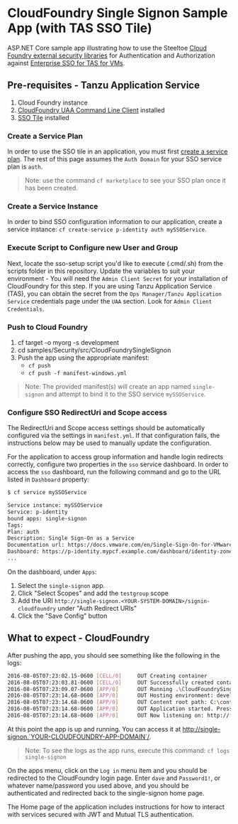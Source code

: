 # CloudFoundry Single Signon Sample App (with TAS SSO Tile)

ASP.NET Core sample app illustrating how to use the Steeltoe [Cloud Foundry external security libraries](https://docs.steeltoe.io/api/v3/security/) for Authentication and Authorization against [Enterprise SSO for TAS for VMs](https://docs.vmware.com/en/Single-Sign-On-for-VMware-Tanzu-Application-Service).

## Pre-requisites - Tanzu Application Service

1. Cloud Foundry instance
1. [CloudFoundry UAA Command Line Client](https://github.com/cloudfoundry/cf-uaac) installed
1. [SSO Tile](https://docs.vmware.com/en/Single-Sign-On-for-VMware-Tanzu-Application-Service) installed

### Create a Service Plan

In order to use the SSO tile in an application, you must first [create a service plan](https://docs.vmware.com/en/Single-Sign-On-for-VMware-Tanzu-Application-Service/1.14/sso/GUID-manage-service-plans.html).
The rest of this page assumes the `Auth Domain` for your SSO service plan is `auth`.

> Note: use the command `cf marketplace` to see your SSO plan once it has been created.

### Create a Service Instance

In order to bind SSO configuration information to our application, create a service instance: `cf create-service p-identity auth mySSOService`.

### Execute Script to Configure new User and Group

Next, locate the sso-setup script you'd like to execute (.cmd/.sh) from the scripts folder in this repository.
Update the variables to suit your environment - You will need the `Admin Client Secret` for your installation of CloudFoundry for this step.
If you are using Tanzu Application Service (TAS), you can obtain the secret from the `Ops Manager/Tanzu Application Service` credentials page under the `UAA` section.  Look for `Admin Client Credentials`.

### Push to Cloud Foundry

1. cf target -o myorg -s development
1. cd samples/Security/src/CloudFoundrySingleSignon
1. Push the app using the appropriate manifest:
    * `cf push`
    * `cf push -f manifest-windows.yml`

> Note: The provided manifest(s) will create an app named `single-signon` and attempt to bind it to the SSO service `mySSOService`.

### Configure SSO RedirectUri and Scope access

The RedirectUri and Scope access settings should be automatically configured via the settings in `manifest.yml`. If that configuration fails, the instructions below may be used to manually update the configuration.

For the application to access group information and handle login redirects correctly, configure two properties in the `sso` service dashboard. In order to access the `sso` dashboard, run the following command and go to the URL listed in `Dashboard` property:

```bash
$ cf service mySSOService

Service instance: mySSOService
Service: p-identity
bound apps: single-signon
Tags:
Plan: auth
Description: Single Sign-On as a Service
Documentation url: https://docs.vmware.com/en/Single-Sign-On-for-VMware-Tanzu-Application-Service
Dashboard: https://p-identity.mypcf.example.com/dashboard/identity-zones/{ZONE_GUID}/instances/{INSTANCE_GUID}/
...
```

On the dashboard, under `Apps`:

1. Select the `single-signon` app.
1. Click "Select Scopes" and add the `testgroup` scope
1. Add the URI `http://single-signon.<YOUR-SYSTEM-DOMAIN>/signin-cloudfoundry` under "Auth Redirect URIs"
1. Click the "Save Config" button

## What to expect - CloudFoundry

After pushing the app, you should see something like the following in the logs:

```bash
2016-08-05T07:23:02.15-0600 [CELL/0]     OUT Creating container
2016-08-05T07:23:03.81-0600 [CELL/0]     OUT Successfully created container
2016-08-05T07:23:09.07-0600 [APP/0]      OUT Running .\CloudFoundrySingleSignon
2016-08-05T07:23:14.68-0600 [APP/0]      OUT Hosting environment: development
2016-08-05T07:23:14.68-0600 [APP/0]      OUT Content root path: C:\containerizer\75E10B9301D2D9B4A8\user\app
2016-08-05T07:23:14.68-0600 [APP/0]      OUT Application started. Press Ctrl+C to shut down.
2016-08-05T07:23:14.68-0600 [APP/0]      OUT Now listening on: http://*:51217
```

At this point the app is up and running.  You can access it at <http://single-signon.`YOUR-CLOUDFOUNDRY-APP-DOMAIN`/>.

> Note: To see the logs as the app runs, execute this command: `cf logs single-signon`

On the apps menu, click on the `Log in` menu item and you should be redirected to the CloudFoundry login page. Enter `dave` and `Password1!`, or whatever name/password you used above,  and you should be authenticated and redirected back to the single-signon home page.

The Home page of the application includes instructions for how to interact with services secured with JWT and Mutual TLS authentication.
